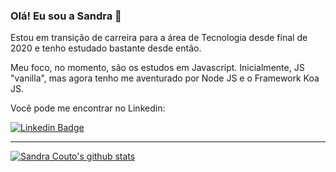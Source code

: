 ### Olá! Eu sou a Sandra 👋

Estou em transição de carreira para a área de Tecnologia desde final de 2020 e tenho estudado bastante desde então. 

Meu foco, no momento, são os estudos em Javascript. Inicialmente, JS "vanilla", mas agora tenho me aventurado por Node JS e o Framework Koa JS.


Você pode me encontrar no Linkedin:

[![Linkedin Badge](https://img.shields.io/badge/-LinkedIn-blue?style=flat-square&logo=Linkedin&logoColor=white&link=https://www.linkedin.com/in/sandra-lm-couto/)](https://www.linkedin.com/in/sandra-lm-couto/)

____


[![Sandra Couto's github stats](https://github-readme-stats.vercel.app/api?username=sandralcouto&theme=dark&show_icons=true&count_private=true)](https://github.com/sandralcouto)
